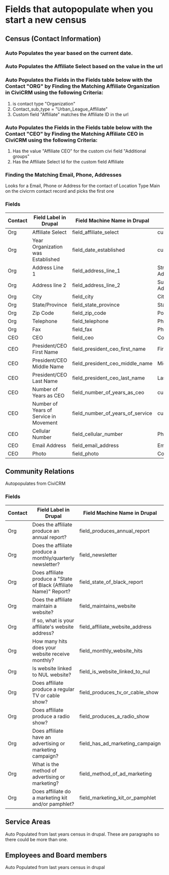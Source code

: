 # Fields that autopopulate when you start a new census

## Census (Contact Information)
### Auto Populates the year based on the current date.
### Auto Populates the Affiliate Select based on the value in the url
###  Auto Populates the Fields in the Fields table below  with the Contact "ORG" by Finding the Matching Affiliate Organization in CiviCRM using the following Criteria:
1. is contact type "Organization"
2. Contact_sub_type = "Urban_League_Affiliate"
3. Custom field "Affiliate" matches the Affiliate ID in the url

### Auto Populates the Fields in the Fields table below  with the Contact "CEO" by Finding the Matching Affiliate CEO in CiviCRM using the following Criteria:
1. Has the value "Affiliate CEO" for the custom civi field "Additional groups"
2. Has the Affiliate Select Id for the custom field Affiliate

### Finding the Matching Email, Phone, Addresses
Looks for a Email, Phone or Address for the contact of Location Type Main on the civicrm contact record and picks the first one

### Fields

| Contact | Field Label in Drupal                  | Field Machine Name in Drupal     | Field in CiviCRM       | Location/Type |
|---------|----------------------------------------|----------------------------------|------------------------|---------------|
| Org     | Affiliate Select                       | field_affiliate_select           | custom_296             | n/a           |
| Org     | Year Organization was Established      | field_date_established           | custom_1069            | n/a           |
| Org     | Address Line 1                         | field_address_line_1             | Street Address         | Main/Address  |
| Org     | Address line 2                         | field_address_line_2             | Supplemental Address 1 | Main/Address  |
| Org     | City                                   | field_city                       | City                   | Main/Address  |
| Org     | State/Province                         | field_state_province             | State/Province         | Main/Address  |
| Org     | Zip Code                               | field_zip_code                   | Postal Code            | Main/Address  |
| Org     | Telephone                              | field_telephone                  | Phone                  | Main/Phone    |
| Org     | Fax                                    | field_fax                        | Phone                  | Main/Fax      |
| CEO     | CEO                                    | field_ceo                        | Contact Id             | n/a           |
| CEO     | President/CEO First Name               | field_president_ceo_first_name   | First Name             | n/a           |
| CEO     | President/CEO Middle Name              | field_president_ceo_middle_name  | Middle Name            | n/a           |
| CEO     | President/CEO Last Name                | field_president_ceo_last_name    | Last Name              | n/a           |
| CEO     | Number of Years as CEO                 | field_number_of_years_as_ceo     | custom_1070            | n/a           |
| CEO     | Number of Years of Service in Movement | field_number_of_years_of_service | custom_1071            | n/a           |
| CEO     | Cellular Number                        | field_cellular_number            | Phone                  | Main/Mobile   |
| CEO     | Email Address                          | field_email_address              | Email                  | Main/Email    |
| CEO     | Photo                                  | field_photo                      | Contact Image          | n/a           |


## Community Relations
Autopopulates from CiviCRM

### Fields

| Contact | Field Label in Drupal                                              | Field Machine Name in Drupal     | Field in CiviCRM       | Location/Type |
|---------|--------------------------------------------------------------------|----------------------------------|------------------------|---------------|
| Org     | Does the affiliate produce an annual report?                       | field_produces_annual_report  	  |	custom_1084            | n/a           |
| Org     | Does the affiliate produce a monthly/quarterly newsletter?         | field_newsletter             	  | custom_1085            | n/a           |
| Org     | Does affiliate produce a "State of Black (Affiliate Name)" Report? | field_state_of_black_report     	| custom_1086            | n/a           |
| Org     | Does the affiliate maintain a website?                             | field_maintains_website          | custom_1087            | n/a           |
| Org     | If so, what is your affiliate's website address?                   | field_affiliate_website_address  | custom_1089            | n/a           |
| Org     | How many hits does your website receive monthly?                   | field_monthly_website_hits  	    | custom_1090            | n/a           |
| Org     | Is website linked to NUL website?                                  | field_is_website_linked_to_nul   | custom_1091            | n/a           |
| Org     | Does affiliate produce a regular TV or cable show?                 | field_produces_tv_or_cable_show  | custom_1092            | n/a           |
| Org     | Does affiliate produce a radio show?          	                   | field_produces_a_radio_show    	| custom_1093            | n/a           |
| Org     | Does affiliate have an advertising or marketing campaign?	         | field_has_ad_marketing_campaign  | custom_1094            | n/a           |
| Org     | What is the method of advertising or marketing?       	           | field_method_of_ad_marketing     | custom_1096            | n/a           |
| Org     | Does affiliate do a marketing kit and/or pamphlet?                 | field_marketing_kit_or_pamphlet  | custom_1095            | n/a           |

## Service Areas
Auto Populated from last years census in drupal.
These are paragraphs so there could be more than one.

## Employees and Board members
Auto Populated from last years census in drupal
